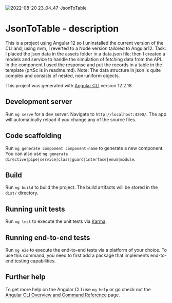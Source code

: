 ![2022-08-20 23_04_47-JsonToTable](https://user-images.githubusercontent.com/71946846/185766007-33c7f119-85bd-4562-8097-9623ea0083d3.png)
# JsonToTable - description
This is a project using Angular 12 so I uninstalled the current version of the CLI and, using nvm, I reverted to a Node version tailored to Angular12. 
Task: I placed the json data in the assets folder in a data.json file; then I created a  models and service to handle the simulation of fetching data from the API. In the component I used the response and put the records in a table in the template (prtSc is in readme.md).
Note: The data structure in json is quite complex and consists of nested, non-uniform objects.

This project was generated with [Angular CLI](https://github.com/angular/angular-cli) version 12.2.18.

## Development server

Run `ng serve` for a dev server. Navigate to `http://localhost:4200/`. The app will automatically reload if you change any of the source files.

## Code scaffolding

Run `ng generate component component-name` to generate a new component. You can also use `ng generate directive|pipe|service|class|guard|interface|enum|module`.

## Build

Run `ng build` to build the project. The build artifacts will be stored in the `dist/` directory.

## Running unit tests

Run `ng test` to execute the unit tests via [Karma](https://karma-runner.github.io).

## Running end-to-end tests

Run `ng e2e` to execute the end-to-end tests via a platform of your choice. To use this command, you need to first add a package that implements end-to-end testing capabilities.

## Further help

To get more help on the Angular CLI use `ng help` or go check out the [Angular CLI Overview and Command Reference](https://angular.io/cli) page.
